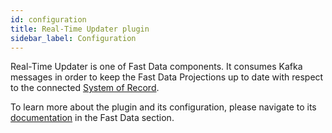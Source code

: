 ```yaml
---
id: configuration
title: Real-Time Updater plugin
sidebar_label: Configuration
---
```


<!--
WARNING: this file was automatically generated by Mia-Platform Doc Aggregator.
DO NOT MODIFY IT BY HAND.
Instead, modify the source file and run the aggregator to regenerate this file.
-->

Real-Time Updater is one of Fast Data components. It consumes Kafka messages in order to keep the Fast Data Projections up to date with respect to the connected [System of Record](../../fast_data/concepts/the_basics.md#system-of-records-sor).

To learn more about the plugin and its configuration, please navigate to its [documentation](../../fast_data/realtime_updater) in the Fast Data section.
